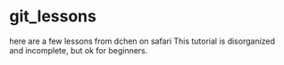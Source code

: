 # git_lessons
here are a few lessons from dchen on safari
This tutorial is disorganized and incomplete, but ok for beginners.

